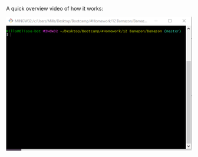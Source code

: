 A quick overview video of how it works:

![Gif of demo](https://github.com/mchogan7/Bamazon/blob/master/Example.gif)
